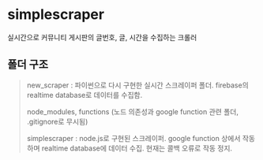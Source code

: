 # simplescraper
실시간으로 커뮤니티 게시판의 글번호, 글, 시간을 수집하는 크롤러 

## 폴더 구조
> new_scraper : 파이썬으로 다시 구현한 실시간 스크레이퍼 폴더. firebase의 realtime database로 데이터를 수집함.
>
> node_modules, functions (노드 의존성과 google function 관련 폴더, .gitignore로 무시됨)
>
> simplescraper : node.js로 구현된 스크레이퍼. google function 상에서 작동하며 realtime database에 데이터 수집. 현재는 콜백 오류로 작동 정지.

